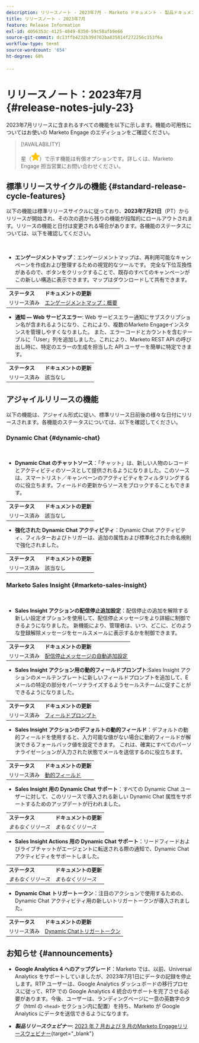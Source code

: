 ```yaml
---
description: リリースノート - 2023年7月 - Marketo ドキュメント - 製品ドキュメント
title: リリースノート - 2023年7月
feature: Release Information
exl-id: 4056353c-4125-4849-8350-59c58afb9e66
source-git-commit: dc13ffb4232b39d702ba835814f272256c153f6a
workflow-type: tm+mt
source-wordcount: '654'
ht-degree: 68%

---
```


# リリースノート：2023年7月 {#release-notes-july-23}

2023年7月リリースに含まれるすべての機能を以下に示します。機能の可用性についてはお使いの Marketo Engage のエディションをご確認ください。

>[!AVAILABILITY]
>
>星（![星](assets/yellow-star.png)）で示す機能は有償オプションです。詳しくは、Marketo Engage 担当営業にお問い合わせください。

## 標準リリースサイクルの機能 {#standard-release-cycle-features}

以下の機能は標準リリースサイクルに従っており、**2023年7月21日**（PT）からリリースが開始され、その次の週から残りの機能が段階的にロールアウトされます。リリースの機能と日付は変更される場合があります。各機能のステータスについては、以下を確認してください。

</br>

* **エンゲージメントマップ**：エンゲージメントマップは、再利用可能なキャンペーンを作成および整理するための視覚的なツールです。 完全な下位互換性があるので、ボタンをクリックすることで、既存のすべてのキャンペーンがこの新しい構造に表示できます。マップはダウンロードして共有できます。

<table> 
  <tr> 
   <td><b>ステータス</b></td>
   <td><b>ドキュメントの更新</b></td>
  </tr>
  <tr> 
   <td>リリース済み</td>
   <td><a href="/help/marketo/product-docs/core-marketo-concepts/engagement-map/engagement-map-overview.md" target="_blank">エンゲージメントマップ：概要</a></td>
  </tr>
  </tbody>
</table>

* **通知 — Web サービスエラー**: Web サービスエラー通知にサブスクリプション名が含まれるようになり、これにより、複数のMarketo Engageインスタンスを管理しやすくなりました。 また、エラーコードとカウントを含むテーブルに「User」列を追加しました。これにより、Marketo REST API の呼び出し時に、特定のエラーの生成を担当した API ユーザーを簡単に特定できます。

<table> 
  <tr> 
   <td><b>ステータス</b></td>
   <td><b>ドキュメントの更新</b></td>
  </tr>
  <tr> 
   <td>リリース済み</td>
   <td>該当なし</td>
  </tr>
  </tbody>
</table>

## アジャイルリリースの機能

以下の機能は、アジャイル形式に従い、標準リリース日前後の様々な日付にリリースされます。各機能のステータスについては、以下を確認してください。

### Dynamic Chat {#dynamic-chat}

</br>

* **Dynamic Chat のチャットソース**：「チャット」は、新しい人物のレコードとアクティビティのソースとして提供されるようになりました。このソースは、スマートリスト／キャンペーンのアクティビティをフィルタリングするのに役立ちます。フィールドの更新からソースをブロックすることもできます。

<table> 
  <tr> 
   <td><b>ステータス</b></td>
   <td><b>ドキュメントの更新</b></td>
  </tr>
  <tr> 
   <td>リリース済み</td>
   <td>該当なし</td>
  </tr>
  </tbody>
</table>

* **強化された Dynamic Chat アクティビティ**：Dynamic Chat アクティビティ、フィルターおよびトリガーは、追加の属性および標準化された命名規則で強化されました。

<table> 
  <tr> 
   <td><b>ステータス</b></td>
   <td><b>ドキュメントの更新</b></td>
  </tr>
  <tr> 
   <td>リリース済み</td>
   <td>該当なし</td>
  </tr>
  </tbody>
</table>

### Marketo Sales Insight {#marketo-sales-insight}

</br>

* **Sales Insight アクションの配信停止追加設定**：配信停止の追加を解除する新しい設定オプションを使用して、配信停止メッセージをより詳細に制御できるようになりました。 新機能により、管理者は、いつ、どこに、どのような登録解除メッセージをセールスメールに表示するかを制御できます。

<table> 
  <tr> 
   <td><b>ステータス</b></td>
   <td><b>ドキュメントの更新</b></td>
  </tr>
  <tr> 
   <td>リリース済み</td>
   <td><a href="/help/marketo/product-docs/marketo-sales-insight/actions/email/unsubscribes/auto-append-unsubscribe-message-setting.md" target="_blank">配信停止メッセージの自動追加設定</a></td>
  </tr>
  </tbody>
</table>

* **Sales Insight アクション用の動的フィールドプロンプト**:Sales Insight アクションのメールテンプレートに新しいフィールドプロンプトを追加して、E メールの特定の部分をパーソナライズするようセールスチームに促すことができるようになりました。

<table> 
  <tr> 
   <td><b>ステータス</b></td>
   <td><b>ドキュメントの更新</b></td>
  </tr>
  <tr> 
   <td>リリース済み</td>
   <td><a href="/help/marketo/product-docs/marketo-sales-insight/actions/templates/field-prompts.md" target="_blank">フィールドプロンプト</a></td>
  </tr>
  </tbody>
</table>

* **Sales Insight アクションのデフォルトの動的フィールド**：デフォルトの動的フィールドを使用すると、入力可能な値がない場合に動的フィールドが解決できるフォールバック値を設定できます。 これは、確実にすべてのパーソナライゼーションが入力された状態でメールを送信するのに役立ちます。

<table> 
  <tr> 
   <td><b>ステータス</b></td>
   <td><b>ドキュメントの更新</b></td>
  </tr>
  <tr> 
   <td>リリース済み</td>
   <td><a href="/help/marketo/product-docs/marketo-sales-insight/actions/templates/dynamic-fields.md" target="_blank">動的フィールド</a></td>
  </tr>
  </tbody>
</table>

* **Sales Insight 用の Dynamic Chat サポート**：すべての Dynamic Chat ユーザーに対して、このリリースで導入される新しい Dynamic Chat 属性をサポートするためのアップデートが行われました。

<table> 
  <tr> 
   <td><b>ステータス</b></td>
   <td><b>ドキュメントの更新</b></td>
  </tr>
  <tr> 
   <td><i>まもなくリリース</i></td>
   <td><i>まもなくリリース</i></td>
  </tr>
  </tbody>
</table>

* **Sales Insight Actions 用の Dynamic Chat サポート**：リードフィードおよびライブチャットがエージェントに転送される際の通知で、Dynamic Chat アクティビティをサポートしました。

<table> 
  <tr> 
   <td><b>ステータス</b></td>
   <td><b>ドキュメントの更新</b></td>
  </tr>
  <tr> 
   <td><i>まもなくリリース</i></td>
   <td><i>まもなくリリース</i></td>
  </tr>
  </tbody>
</table>

* **Dynamic Chat トリガートークン**：注目のアクションで使用するための、Dynamic Chat アクティビティ用の新しいトリガートークンが導入されました。

<table> 
  <tr> 
   <td><b>ステータス</b></td>
   <td><b>ドキュメントの更新</b></td>
  </tr>
  <tr> 
   <td>リリース済み</td>
   <td><a href="/help/marketo/product-docs/marketo-sales-insight/msi-for-salesforce/features/tabs-in-the-msi-panel/interesting-moments/trigger-tokens-for-interesting-moments.md" target="_blank">Dynamic Chatトリガートークン</a></td>
  </tr>
  </tbody>
</table>

## お知らせ {#announcements}

* **Google Analytics 4 へのアップグレード**：Marketo では、以前、Universal Analytics をサポートしていましたが、2023年7月1日にデータの記録を停止します。RTP ユーザーは、Google Analytics ダッシュボードの移行プロセスに従って、RTP での Google Analytics 4 統合のサポートを完了させる必要があります。今後、ユーザーは、ランディングページに一意の英数字のタグ（html の `<head>` セクション内に配置）を持ち、Marketo が Google Analytics にデータを送信できるようになります。

* **_製品リリースウェビナー_**: [2023 年 7 月および 9 月のMarketo Engageリリースウェビナー](https://engage.marketo.com/2023_July_September_Release_Webinar_OnDemandPage.html){target="_blank"}
